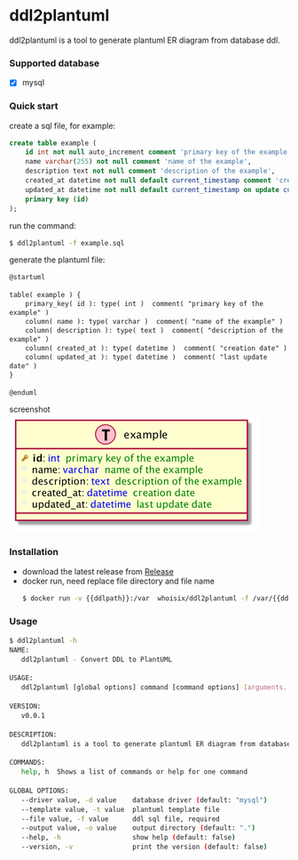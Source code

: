 # ddl2plantuml

ddl2plantuml is a tool to generate plantuml ER diagram from database ddl.

### Supported database

- [x] mysql

### Quick start

create a sql file, for example:
```sql
create table example (
    id int not null auto_increment comment 'primary key of the example',
    name varchar(255) not null comment 'name of the example',
    description text not null comment 'description of the example',
    created_at datetime not null default current_timestamp comment 'creation date',
    updated_at datetime not null default current_timestamp on update current_timestamp comment 'last update date',
    primary key (id)
);
```

run the command:
```sh
$ ddl2plantuml -f example.sql
```
generate the plantuml file:
```plantuml
@startuml

table( example ) {
    primary_key( id ): type( int )  comment( "primary key of the example" ) 
    column( name ): type( varchar )  comment( "name of the example" ) 
    column( description ): type( text )  comment( "description of the example" ) 
    column( created_at ): type( datetime )  comment( "creation date" ) 
    column( updated_at ): type( datetime )  comment( "last update date" ) 
}

@enduml
```
screenshot  
![Screenshot.png](Screenshot.png)

### Installation
- download the latest release from [Release](https://github.com/whoisix/ddl2plantuml/releases)
- docker run, need replace file directory and file name
    ```sh
    $ docker run -v {{ddlpath}}:/var  whoisix/ddl2plantuml -f /var/{{ddlfile}}  -o /var 
    ```

### Usage

```sh
$ ddl2plantuml -h 
NAME:
   ddl2plantuml - Convert DDL to PlantUML

USAGE:
   ddl2plantuml [global options] command [command options] [arguments...]

VERSION:
   v0.0.1

DESCRIPTION:
   ddl2plantuml is a tool to generate plantuml ER diagram from database ddl.

COMMANDS:
   help, h  Shows a list of commands or help for one command

GLOBAL OPTIONS:
   --driver value, -d value    database driver (default: "mysql")
   --template value, -t value  plantuml template file
   --file value, -f value      ddl sql file, required
   --output value, -o value    output directory (default: ".")
   --help, -h                  show help (default: false)
   --version, -v               print the version (default: false)

```
